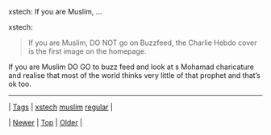 <!--
title: xstech
date: 2020-06-28T15:27:00.061Z
tags: xstech, muslim, regular
-->


xstech: If you are Muslim, ...

<p>xstech:</p>
<blockquote>
<p>If you are Muslim, DO NOT go on Buzzfeed, the Charlie Hebdo cover is the first image on the homepage. </p>
</blockquote>

<p>If you are Muslim DO GO to buzz feed and look at s Mohamad charicature and realise that most of the world thinks very little of that prophet and that&rsquo;s ok too.</p>

<!--BOTTOM-POST-NAVIGATION-->
---

| [Tags](tags.md) | [xstech](tag-xstech.md) [muslim](tag-muslim.md) [regular](tag-regular.md) |

| [Newer](108003919134.md) | [Top](index.md) | [Older](108006449114.md) |